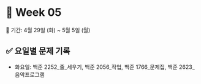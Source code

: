 ﻿# 📘 Week 05

<!-- 기간 시작 -->
📆 기간: 4월 29일 (화) ~ 5월 5일 (월)
<!-- 기간 끝 -->

<!-- 요일별 기록 시작 -->
## ✅ 요일별 문제 기록
- 화요일: 백준 2252_줄_세우기, 백준 2056_작업, 백준 1766_문제집, 백준 2623_음악프로그램
<!-- 요일별 기록 끝 -->